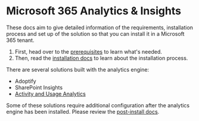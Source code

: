 # Microsoft 365 Analytics & Insights

These docs aim to give detailed information of the requirements, installation process and set up of the solution so that you can install it in a Microsoft 365 tenant.

1. First, head over to the [prerequisites](prerequisites.md) to learn what's needed.
2. Then, read the [installation docs](install.md) to learn about the installation process.

There are several solutions built with the analytics engine:
- Adoptify
- SharePoint Insights
- [Activity and Usage Analytics](analytics/README.md)

Some of these solutions require additional configuration after the analytics engine has been installed. Please review the [post-install docs](install.md#additional-solutions).